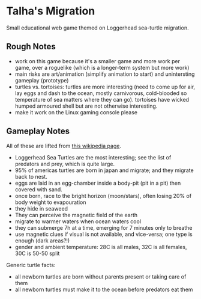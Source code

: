 # Talha's Migration

Small educational web game themed on Loggerhead sea-turtle migration. 

## Rough Notes

- work on this game because it's a smaller game and more work per game, over a roguelike (which is a longer-term system but more work)
- main risks are art/animation (simplify animation to start) and unintersting gameplay (prototype)
- turtles vs. tortoises: turtles are more interesting (need to come up for air, lay eggs and dash to the ocean, mostly carnivorous, cold-blooded so temperature of sea matters where they can go). tortoises have wicked humped armoured shell but are not otherwise interesting.
- make it work on the Linux gaming console please

## Gameplay Notes

All of these are lifted from [this wikipedia page](https://en.wikipedia.org/wiki/Loggerhead_sea_turtle).

- Loggerhead Sea Turtles are the most interesting; see the list of predators and prey, which is quite large.
- 95% of americas turtles are born in japan and migrate; and they migrate back to nest.
- eggs are laid in an egg-chamber inside a body-pit (pit in a pit) then covered with sand.
- once born, race to the bright horizon (moon/stars), often losing 20% of body weight to evapouration
- they hide in seaweed
- They can perceive the magnetic field of the earth
- migrate to warmer waters when ocean waters cool
- they can submerge 7h at a time, emerging for 7 minutes only to breathe
- use magnetic clues if visual is not available, and vice-versa; one type is enough (dark areas?!)
- gender and ambient temperature: 28C is all males, 32C is all females, 30C is 50-50 split

Generic turtle facts:
* all newborn turtles are born without parents present or taking care of them
* all newborn turtles must make it to the ocean before predators eat them
